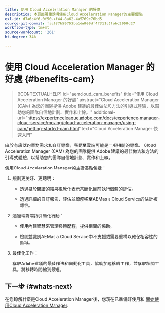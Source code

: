 ```yaml
---
title: 使用 Cloud Acceleration Manager 的好處
description: 本頁面著重說明使用Cloud Acceleration Manager的主要優點。
exl-id: d7a6c4f6-0f50-4f44-8a62-4a5769c76bd5
source-git-commit: fac037b59753ba1de960df47311c1febc2059d27
workflow-type: tm+mt
source-wordcount: '261'
ht-degree: 34%

---
```


# 使用 Cloud Acceleration Manager 的好處 {#benefits-cam}

>[!CONTEXTUALHELP]
>id="aemcloud_cam_benefits"
>title="使用 Cloud Acceleration Manager 的好處"
>abstract="Cloud Acceleration Manager (CAM) 為您的團隊提供 Adobe 建議的最佳做法和方法的引導式體驗，以幫助您的團隊自信地計劃、實作和上線。"
>additional-url="https://experienceleague.adobe.com/docs/experience-manager-cloud-service/moving/cloud-acceleration-manager/using-cam/getting-started-cam.html" text="Cloud Acceleration Manager 快速入門"

由於有廣泛的業務需求和自訂專案，移動至雲端可能是一項相關的專案。 Cloud Acceleration Manager (CAM) 為您的團隊提供 Adobe 建議的最佳做法和方法的引導式體驗，以幫助您的團隊自信地計劃、實作和上線。

使用Cloud Acceleration Manager的主要優點包括：

1. 規劃更美好、更聰明：

   * 透過易於閱讀的結果視覺化表示來簡化目前執行個體的評估。

   * 透過詳細的自訂報告，評估並瞭解移至AEMas a Cloud Service的估計複雜性。

1. 透過端對端指引簡化行動：

   * 使用內建智慧來管理移轉歷程，提供相關的協助。

   * 檢閱並識別AEMas a Cloud Service中不支援或需要重構以確保相容性的區域。

1. 最佳化工作：

   存取Adobe建議的最佳作法和自動化工具，協助加速移轉工作，並存取相關工具，將移轉時間縮到最短。

## 下一步 {#whats-next}

在您瞭解什麼是Cloud Acceleration Manager後，您現在已準備好使用和 [開始使用Cloud Acceleration Manager](https://experienceleague.adobe.com/docs/experience-manager-cloud-service/moving/cloud-acceleration-manager/using-cam/getting-started-cam.html?lang=en).
